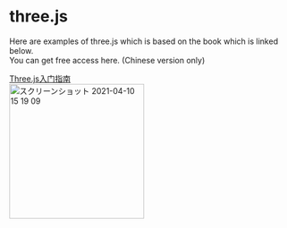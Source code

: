 # three.js

Here are examples of three.js which is based on the book which is linked below. 
<br/>
You can get free access here.  (Chinese version only)



[Three.js入门指南](https://www.ituring.com.cn/book/miniarticle/47975)
<br/>
[<img width="241" alt="スクリーンショット 2021-04-10 15 19 09" src="https://user-images.githubusercontent.com/23165804/114260485-22dd1300-9a10-11eb-8c37-f0e9852bf1af.png">](https://www.ituring.com.cn/book/miniarticle/47975)

